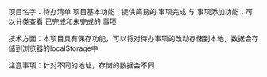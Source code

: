 项目名字：待办清单
项目基本功能：提供简易的 事项完成 与 事项添加功能；可以分类查看 已完成和未完成的 事项


技术方面：本项目具有保存功能，可以将对待办事项的改动存储到本地，数据会存储到浏览器的localStorage中

注意事项：针对不同的地址，存储的数据会不同
